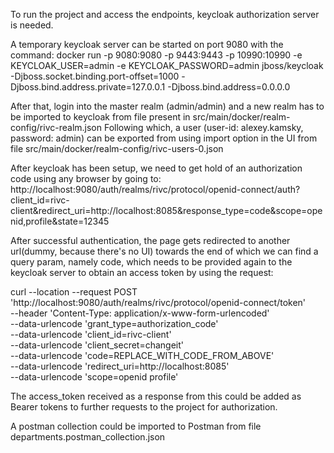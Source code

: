 To run the project and access the endpoints, keycloak authorization server is needed.

A temporary keycloak server can be started on port 9080 with the command:
docker run -p 9080:9080 -p 9443:9443 -p 10990:10990 -e KEYCLOAK_USER=admin -e KEYCLOAK_PASSWORD=admin  jboss/keycloak -Djboss.socket.binding.port-offset=1000 -Djboss.bind.address.private=127.0.0.1 -Djboss.bind.address=0.0.0.0

After that, login into the master realm (admin/admin) and a new realm has to be imported to keycloak from file present in src/main/docker/realm-config/rivc-realm.json
Following which, a user (user-id: alexey.kamsky, password: admin) can be exported from using import option in the UI from file  src/main/docker/realm-config/rivc-users-0.json

After keycloak has been setup, we need to get hold of an authorization code using any browser by going to:
http://localhost:9080/auth/realms/rivc/protocol/openid-connect/auth?client_id=rivc-client&redirect_uri=http://localhost:8085&response_type=code&scope=openid,profile&state=12345

After successful authentication, the page gets redirected to another url(dummy, because there's no UI) towards the end of which
we can find a query param, namely code, which needs to be provided again to the keycloak server to obtain an access token by using the request:

curl --location --request POST 'http://localhost:9080/auth/realms/rivc/protocol/openid-connect/token' \
--header 'Content-Type: application/x-www-form-urlencoded' \
--data-urlencode 'grant_type=authorization_code' \
--data-urlencode 'client_id=rivc-client' \
--data-urlencode 'client_secret=changeit' \
--data-urlencode 'code=REPLACE_WITH_CODE_FROM_ABOVE' \
--data-urlencode 'redirect_uri=http://localhost:8085' \
--data-urlencode 'scope=openid profile'

The access_token received as a response from this could be added as Bearer tokens to further requests to the project for authorization.

A postman collection could be imported to Postman from file departments.postman_collection.json